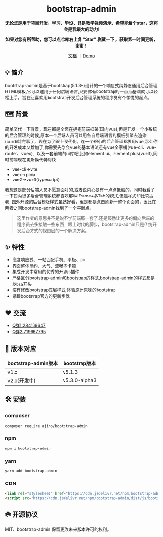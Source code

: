 <h1 align="center">bootstrap-admin</h1> 

<p align="center">    
    <b>无论您是用于项目开发、学习、毕设、还是教学视频演示、希望能给个star，这将会是我最大的动力!</b>
</p>
<p align="center">    
    <b>如果对您有所帮助，您可以点仓库右上角 "Star" 收藏一下 ，获取第一时间更新，谢谢！</b>
</p>
<p align="center">
<a href="https://www.bootstrap-admin.top/docs/index.html">文档</a> &nbsp;|&nbsp; <a href="https://www.bootstrap-admin.top">Demo</a>
</p>


## 💡  简介

bootstrap-admin是基于bootstrap(5.1.3+)设计的一个响应式纯静态通用后台管理HTML模板,它可以适用于任何后端语言,只要你有bootstrap的一点点基础就可以轻松上手。旨在让喜欢用bootstrap开发后台管理系统的程序员有个愉悦的起点。


## 🗺️  背景

简单交代一下背景，现在都是全面在拥抱前端框架(国内vue),但是开发一个小系统的后台管理的时候,原本一个后端人员可以用各自后端语言的模板引擎去渲染(curd)就完事了，现在为了跟上现代化，连一个很小的后台管理都要用vue,那么你的开发成本又增加了,你需要先学会vue的基本语法还有vue全家桶(vue-cli、vue-router、vuex)、以及一套前端的ui库吧,比如element ui、element plus(vue3),同时前端现在更新换代特别快

- vue-cli->vite
- vuex->pinia
- vue2->vue3(typescript)

我想这是部分后端人员不愿意面对的,或者说内心是有一点点抵触的，同时我看了一下国内很多后台管理系统都喜欢那种IFrame+多Tab的模式,但是样式却比较古老,
国外开源的后台模板样式虽然好看，但是都是点击刷新一整个页面的，因此在两者之间bootstrap-admin找到了一个平衡点。

> 这里作者的意思并不是说不学前端那一套了,还是鼓励让更多的偏向后端的程序员去多接触一些东西，跟上时代的脚步，bootstrap-admin只是传统开发后台方式的视图层的一个解决方案。

## ✨  特性

- 高度响应式、一站匹配手机、平板、pc
- 界面整体简约、大气、流畅不卡顿
- 集成开发中常用的优秀的开源js插件
- 严格区分bootstrap-admin和bootstrap的样式,bootstrap-admin的样式都是以`bsa`开头
- 没有修改bootstrap底层样式,体验原汁原味的bootstrap
- 紧跟bootstrap官方的更新步伐

##  ❤️   交流

- [Q群1:284169647](https://jq.qq.com/?_wv=1027&k=WmCK50m5)
- [Q群2:719667795](https://jq.qq.com/?_wv=1027&k=aQ5vUuVC)


## 🌱 版本对应

| bootstrap-admin版本 | bootstrap版本 |
|-------------------|-------------|
| v1.x              | v5.1.3      |
| v2.x(开发中)         | v5.3.0-alpha3 |


## 🛠️ 安装


### composer

~~~bash
composer require ajiho/bootstrap-admin
~~~

### npm

~~~bash
npm i bootstrap-admin
~~~
### yarn

```bash
yarn add bootstrap-admin
```
### CDN

```html
<link rel="stylesheet" href="https://cdn.jsdelivr.net/npm/bootstrap-admin/dist/css/bootstrap-admin.min.css">
<script src="https://cdn.jsdelivr.net/npm/bootstrap-admin/dist/js/bootstrap-admin.min.js"></script>
```



## ☘️ 开源协议

MIT、bootstrap-admin 保留更改未来版本许可的权利。

